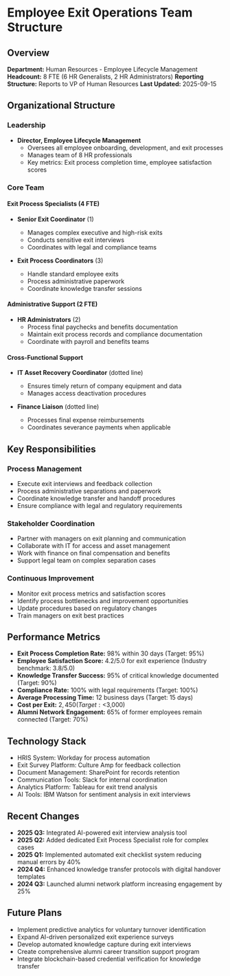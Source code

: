 # Employee Exit Operations Team Structure

## Overview
**Department:** Human Resources - Employee Lifecycle Management
**Headcount:** 8 FTE (6 HR Generalists, 2 HR Administrators)
**Reporting Structure:** Reports to VP of Human Resources
**Last Updated:** 2025-09-15

## Organizational Structure

### Leadership
- **Director, Employee Lifecycle Management**
  - Oversees all employee onboarding, development, and exit processes
  - Manages team of 8 HR professionals
  - Key metrics: Exit process completion time, employee satisfaction scores

### Core Team

#### Exit Process Specialists (4 FTE)
- **Senior Exit Coordinator** (1)
  - Manages complex executive and high-risk exits
  - Conducts sensitive exit interviews
  - Coordinates with legal and compliance teams

- **Exit Process Coordinators** (3)
  - Handle standard employee exits
  - Process administrative paperwork
  - Coordinate knowledge transfer sessions

#### Administrative Support (2 FTE)
- **HR Administrators** (2)
  - Process final paychecks and benefits documentation
  - Maintain exit process records and compliance documentation
  - Coordinate with payroll and benefits teams

#### Cross-Functional Support
- **IT Asset Recovery Coordinator** (dotted line)
  - Ensures timely return of company equipment and data
  - Manages access deactivation procedures

- **Finance Liaison** (dotted line)
  - Processes final expense reimbursements
  - Coordinates severance payments when applicable

## Key Responsibilities

### Process Management
- Execute exit interviews and feedback collection
- Process administrative separations and paperwork
- Coordinate knowledge transfer and handoff procedures
- Ensure compliance with legal and regulatory requirements

### Stakeholder Coordination
- Partner with managers on exit planning and communication
- Collaborate with IT for access and asset management
- Work with finance on final compensation and benefits
- Support legal team on complex separation cases

### Continuous Improvement
- Monitor exit process metrics and satisfaction scores
- Identify process bottlenecks and improvement opportunities
- Update procedures based on regulatory changes
- Train managers on exit best practices

## Performance Metrics
- **Exit Process Completion Rate:** 98% within 30 days (Target: 95%)
- **Employee Satisfaction Score:** 4.2/5.0 for exit experience (Industry benchmark: 3.8/5.0)
- **Knowledge Transfer Success:** 95% of critical knowledge documented (Target: 90%)
- **Compliance Rate:** 100% with legal requirements (Target: 100%)
- **Average Processing Time:** 12 business days (Target: 15 days)
- **Cost per Exit:** $2,450 (Target: <$3,000)
- **Alumni Network Engagement:** 65% of former employees remain connected (Target: 70%)

## Technology Stack
- HRIS System: Workday for process automation
- Exit Survey Platform: Culture Amp for feedback collection
- Document Management: SharePoint for records retention
- Communication Tools: Slack for internal coordination
- Analytics Platform: Tableau for exit trend analysis
- AI Tools: IBM Watson for sentiment analysis in exit interviews

## Recent Changes
- **2025 Q3:** Integrated AI-powered exit interview analysis tool
- **2025 Q2:** Added dedicated Exit Process Specialist role for complex cases
- **2025 Q1:** Implemented automated exit checklist system reducing manual errors by 40%
- **2024 Q4:** Enhanced knowledge transfer protocols with digital handover templates
- **2024 Q3:** Launched alumni network platform increasing engagement by 25%

## Future Plans
- Implement predictive analytics for voluntary turnover identification
- Expand AI-driven personalized exit experience surveys
- Develop automated knowledge capture during exit interviews
- Create comprehensive alumni career transition support program
- Integrate blockchain-based credential verification for knowledge transfer
